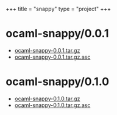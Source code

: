 +++
title = "snappy"
type = "project"
+++

# ocaml-snappy/0.0.1
* [ocaml-snappy-0.0.1.tar.gz](/snappy/ocaml-snappy/0.0.1/ocaml-snappy-0.0.1.tar.gz)
* [ocaml-snappy-0.0.1.tar.gz.asc](/snappy/ocaml-snappy/0.0.1/ocaml-snappy-0.0.1.tar.gz.asc)

# ocaml-snappy/0.1.0
* [ocaml-snappy-0.1.0.tar.gz](/snappy/ocaml-snappy/0.1.0/ocaml-snappy-0.1.0.tar.gz)
* [ocaml-snappy-0.1.0.tar.gz.asc](/snappy/ocaml-snappy/0.1.0/ocaml-snappy-0.1.0.tar.gz.asc)
